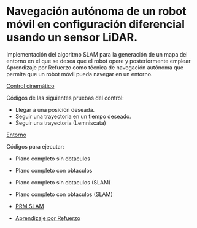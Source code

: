 # Navegación autónoma de un robot móvil en configuración diferencial usando un sensor LiDAR.
Implementación del algoritmo SLAM para la generación de un mapa del entorno en el que se desea que el robot opere y posteriormente emplear Aprendizaje por Refuerzo como técnica de navegación autónoma que permita que un robot móvil pueda navegar en un entorno.


[Control cinemático](https://github.com/itzchav/Control-cinematico-turtlebot)

Códigos de las siguientes pruebas del control:
- Llegar a una posición deseada.
- Seguir una trayectoria en un tiempo deseado.
- Seguir una trayectoria (Lemniscata)

[Entorno](https://github.com/itzchav/Entorno-Division-Estudios-Posgrado/tree/main)

Códigos para ejecutar:
- Plano completo sin obtaculos
- Plano completo con obtaculos
- Plano completo sin obtaculos (SLAM)
- Plano completo con obtaculos (SLAM)

- [PRM SLAM](https://github.com/itzchav/PRM_SLAM_Control_cinematico)
- [Aprendizaje por Refuerzo](https://github.com/itzchav/Navegacion-con-Aprendizaje-por-Refuerzo)
